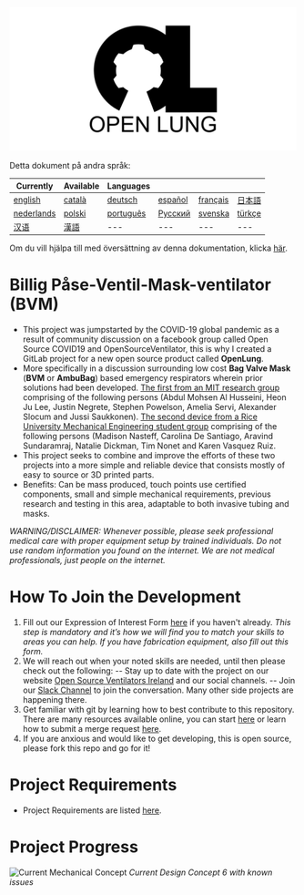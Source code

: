 ![Logo](images/OL_BANNER.png)

Detta dokument på andra språk:

|Currently|Available|Languages|   |   |   |
|---|---|---|---|---|---|
|[english](README.md)|[català](README-ca.md)|[deutsch](README-de.md)|[español](README-es.md)|[français](README-fr.md)|[日本語](README-ja.md)|
|[nederlands](README-nl.md)|[polski](README-pl.md)|[português](README-pt_BR.md)|[Русский](README-ru.md)|[svenska](README-sv.md)|[türkçe](README-tr.md)|
|[汉语](README-zh-Hans.md)|[漢語](README-zh-Hant.md)|---|---|---|---| 

Om du vill hjälpa till med översättning av denna dokumentation, klicka [här](https://gitlab.com/TrevorSmale/OSV-OpenLung/-/issues/32).

# Billig Påse-Ventil-Mask-ventilator (BVM)

- This project was jumpstarted by the COVID-19 global pandemic as a result of community discussion on a facebook group called Open Source COVID19 and OpenSourceVentilator, this is why I created a GitLab project for a new open source product called **OpenLung**.
- More specifically in a discussion surrounding low cost **Bag Valve Mask** (**BVM** or **AmbuBag**) based emergency respirators wherein prior solutions had been developed. [The first from an MIT research group](https://web.mit.edu/2.75/projects/DMD_2010_Al_Husseini.pdf) comprising of the following persons (Abdul Mohsen Al Husseini, Heon Ju Lee, Justin Negrete, Stephen Powelson, Amelia Servi, Alexander Slocum and Jussi Saukkonen). [The second device from a Rice University Mechanical Engineering student group](http://oedk.rice.edu/Sys/PublicProfile/47585242/1063096) comprising of the following persons (Madison Nasteff, Carolina De Santiago, Aravind Sundaramraj, Natalie Dickman, Tim Nonet and Karen Vasquez Ruiz.
- This project seeks to combine and improve the efforts of these two projects into a more simple and reliable device that consists mostly of easy to source or 3D printed parts.
- Benefits: Can be mass produced, touch points use certified components, small and simple mechanical requirements, previous research and testing in this area, adaptable to both invasive tubing and masks.

*WARNING/DISCLAIMER: Whenever possible, please seek professional medical care with proper equipment setup by trained individuals. Do not use random information you found on the internet. We are not medical professionals, just people on the internet.*

# How To Join the Development
1. Fill out our Expression of Interest Form [here](https://opensourceventilator.ie/register) if you haven't already.
*This step is mandatory and it’s how we will find you to match your skills to areas you can help. If you have fabrication equipment, also fill out this form.*
2. We will reach out when your noted skills are needed, until then please check out the following:
-- Stay up to date with the project on our website [Open Source Ventilators Ireland](https://opensourceventilator.ie/) and our social channels.
-- Join our [Slack Channel](https://join.slack.com/t/osventilator/shared_invite/zt-cst4dhk7-BFNMz_vyBPthjlBFYV1yWA) to join the conversation. Many other side projects are happening there.
3. Get familiar with git by learning how to best contribute to this repository. There are many resources available online, you can start [here](https://www.youtube.com/watch?v=enMumwvLAug) or learn how to submit a merge request [here](https://docs.gitlab.com/ee/user/project/merge_requests/creating_merge_requests.html).
4. If you are anxious and would like to get developing, this is open source, please fork this repo and go for it!

# Project Requirements
- Project Requirements are listed [here](requirements/design-requirements.md).

# Project Progress
![Current Mechanical Concept](images/CONCEPT_6_MECH.png)
*Current Design Concept 6 with known issues*
